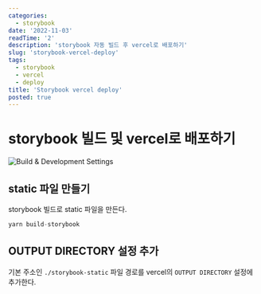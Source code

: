 ```yaml
---
categories:
  - storybook
date: '2022-11-03'
readTime: '2'
description: 'storybook 자동 빌드 후 vercel로 배포하기'
slug: 'storybook-vercel-deploy'
tags:
  - storybook
  - vercel
  - deploy
title: 'Storybook vercel deploy'
posted: true
---
```


# storybook 빌드 및 vercel로 배포하기

![Build & Development Settings](/images/post/storybook-vercel-deploy/storybook-static-delploy.png)

## static 파일 만들기

storybook 빌드로 static 파일을 만든다.

```javascript
yarn build-storybook
```

## OUTPUT DIRECTORY 설정 추가

기본 주소인 `./storybook-static` 파일 경로를 vercel의 `OUTPUT DIRECTORY` 설정에 추가한다.
